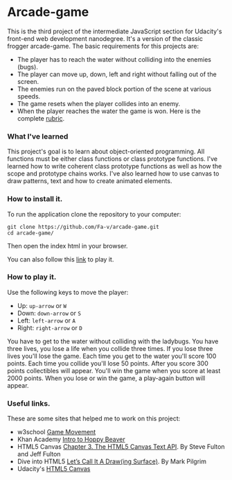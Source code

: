Arcade-game
===============================

This is the third project of the intermediate JavaScript section for Udacity's front-end web development nanodegree. It's a version of the classic frogger arcade-game. The basic requirements for this projects are:
- The player has to reach the water without colliding into the enemies (bugs).
- The player can move up, down, left and right without falling out of the screen.
- The enemies run on the paved block portion of the scene at various speeds.
- The game resets when the player collides into an enemy.
- When the player reaches the water the game is won.
Here is the complete [rubric](https://review.udacity.com/#!/projects/2696458597/rubric).

### What I've learned
This project's goal is to learn about object-oriented programming. All functions must be either class functions or class prototype functions.
I've learned how to write coherent class prototype functions as well as how the scope and prototype chains works.
I've also learned how to use canvas to draw patterns, text and how to create animated elements.

### How to install it.
To run the application clone the repository to your computer:

```
git clone https://github.com/Fa-v/arcade-game.git
cd arcade-game/
```
Then open the index html in your browser.

You can also follow this [link]( https://fa-v.github.io/arcade-game/) to play it.

### How to play it.
Use the following keys to move the player:
- Up: `up-arrow` or `W`
- Down: `down-arrow` or `S`
- Left: `left-arrow` or `A`
- Right: `right-arrow` or `D`

You have to get to the water without colliding with the ladybugs. You have three lives, you lose a life when you collide three times. If you lose three lives you'll lose the game. Each time you get to the water you'll score 100 points. Each time you collide you'll lose 50 points. After you score 300 points collectibles will appear. You'll win the game when you score at least 2000 points.
When you lose or win the game, a play-again button will appear.

### Useful links.
These are some sites that helped me to work on this project:
- w3school [Game Movement](https://www.w3schools.com/graphics/game_movement.asp)
- Khan Academy [Intro to Hoppy Beaver](https://www.khanacademy.org/computing/computer-programming/programming-games-visualizations/side-scroller/a/intro-to-hoppy-beaver)
- HTML5 Canvas [Chapter 3. The HTML5 Canvas Text API](http://chimera.labs.oreilly.com/books/1234000001654/ch03.html). By Steve Fulton and Jeff Fulton
- Dive into HTML5 [Let’s Call It A Draw(ing Surface)](http://diveintohtml5.info/canvas.html#text). By Mark Pilgrim
- Udacity's [HTML5 Canvas](https://www.udacity.com/course/html5-canvas--ud292)